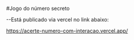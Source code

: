 #Jogo do número secreto


--Está publicado via vercel no link abaixo:

https://acerte-numero-com-interacao.vercel.app/
